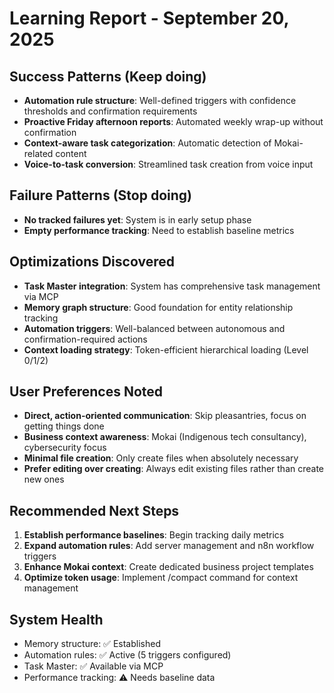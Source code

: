 # Learning Report - September 20, 2025

## Success Patterns (Keep doing)
- **Automation rule structure**: Well-defined triggers with confidence thresholds and confirmation requirements
- **Proactive Friday afternoon reports**: Automated weekly wrap-up without confirmation
- **Context-aware task categorization**: Automatic detection of Mokai-related content
- **Voice-to-task conversion**: Streamlined task creation from voice input

## Failure Patterns (Stop doing)
- **No tracked failures yet**: System is in early setup phase
- **Empty performance tracking**: Need to establish baseline metrics

## Optimizations Discovered
- **Task Master integration**: System has comprehensive task management via MCP
- **Memory graph structure**: Good foundation for entity relationship tracking
- **Automation triggers**: Well-balanced between autonomous and confirmation-required actions
- **Context loading strategy**: Token-efficient hierarchical loading (Level 0/1/2)

## User Preferences Noted
- **Direct, action-oriented communication**: Skip pleasantries, focus on getting things done
- **Business context awareness**: Mokai (Indigenous tech consultancy), cybersecurity focus
- **Minimal file creation**: Only create files when absolutely necessary
- **Prefer editing over creating**: Always edit existing files rather than create new ones

## Recommended Next Steps
1. **Establish performance baselines**: Begin tracking daily metrics
2. **Expand automation rules**: Add server management and n8n workflow triggers
3. **Enhance Mokai context**: Create dedicated business project templates
4. **Optimize token usage**: Implement /compact command for context management

## System Health
- Memory structure: ✅ Established
- Automation rules: ✅ Active (5 triggers configured)
- Task Master: ✅ Available via MCP
- Performance tracking: ⚠️ Needs baseline data